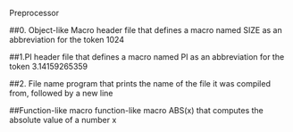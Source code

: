 Preprocessor

##0. Object-like Macro
header file that defines a macro named SIZE as an abbreviation for the token 1024

##1.PI
header file that defines a macro named PI as an abbreviation for the token 3.14159265359

##2. File name
program that prints the name of the file it was compiled from, followed by a new line

##Function-like macro
function-like macro ABS(x) that computes the absolute value of a number x
